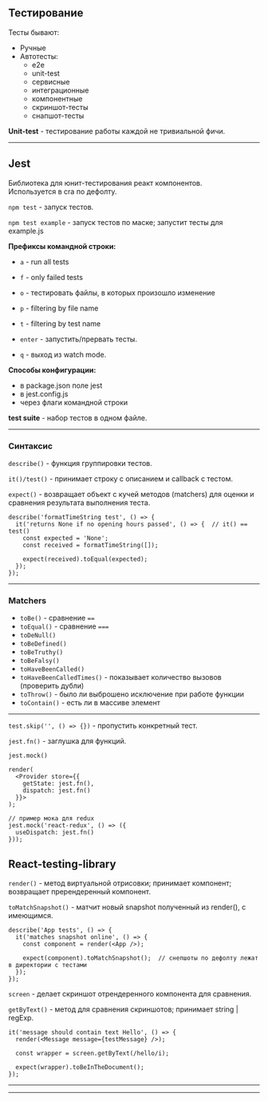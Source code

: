 ## Тестирование

Тесты бывают:
- Ручные
- Автотесты:
  - e2e
  - unit-test
  - сервисные
  - интеграционные
  - компонентные
  - скриншот-тесты
  - снапшот-тесты

**Unit-test** - тестирование работы каждой не тривиальной фичи.
___

## Jest

Библиотека для юнит-тестирования реакт компонентов.  
Используется в cra по дефолту.

`npm test` - запуск тестов.

`npm test example` - запуск тестов по маске; запустит тесты для example.js

**Префиксы командной строки:**
- `a` - run all tests
- `f` - only failed tests
- `o` - тестировать файлы, в которых произошло изменение
- `p` - filtering by file name
- `t` - filtering by test name

- `enter` - запустить/прервать тесты.
- `q` - выход из watch mode.

**Способы конфигурации:**
- в package.json поле jest
- в jest.config.js
- через флаги командной строки

**test suite** - набор тестов в одном файле.
___

### Синтаксис

`describe()` - функция группировки тестов.

`it()/test()` - принимает строку с описанием и callback с тестом.

`expect()` - возвращает объект с кучей методов (matchers) для оценки и сравнения результата выполнения теста.

```
describe('formatTimeString test', () => {
  it('returns None if no opening hours passed', () => {  // it() == test()
    const expected = 'None';
    const received = formatTimeString([]);

    expect(received).toEqual(expected);
  });
});
```
___

### Matchers

- `toBe()` - сравнение `==`
- `toEqual()` - сравнение `===`
- `toDeNull()`
- `toBeDefined()`
- `toBeTruthy()`
- `toBeFalsy()`
- `toHaveBeenCalled()`
- `toHaveBeenCalledTimes()` - показывает количество вызовов (проверить дубли)
- `toThrow()` - было ли выброшено исключение при работе функции
- `toContain()` - есть ли в массиве элемент
___

`test.skip('', () => {})` - пропустить конкретный тест.

`jest.fn()` - заглушка для функций.

`jest.mock()`

```
render(
  <Provider store={{
    getState: jest.fn(),
    dispatch: jest.fn()
  }}>
);
```

```
// пример мока для redux
jest.mock('react-redux', () => ({
  useDispatch: jest.fn()
}));
```

## React-testing-library

`render()` - метод виртуальной отрисовки; принимает компонент; возвращает пререндеренный компонент.

`toMatchSnapshot()` - матчит новый snapshot полученный из render(), с имеющимся.

```
describe('App tests', () => {
  it('matches snapshot online', () => {
    const component = render(<App />);

    expect(component).toMatchSnapshot();  // снепшоты по дефолту лежат в директории с тестами
  });
});
```

`screen` - делает скриншот отрендеренного компонента для сравнения.

`getByText()` - метод для сравнения скриншотов; принимает string | regExp.

```
it('message should contain text Hello', () => {
  render(<Message message={testMessage} />);

  const wrapper = screen.getByText(/hello/i);

  expect(wrapper).toBeInTheDocument();
});
```
___
___
